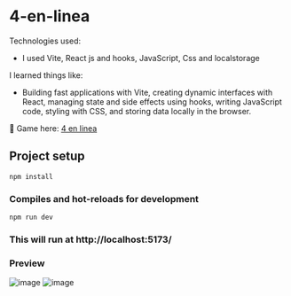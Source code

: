 # 4-en-linea

Technologies used:
- I used Vite, React js and hooks, JavaScript, Css and localstorage

I learned things like:
- Building fast applications with Vite, creating dynamic interfaces with React, managing state and side effects using hooks, writing JavaScript code, styling with CSS, and storing data locally in the browser.

📍 Game here: [4 en linea](https://juego4enlinea.netlify.app/)


## Project setup
```
npm install
```

### Compiles and hot-reloads for development
```
npm run dev
```

### This will run at http://localhost:5173/

### Preview

![image](https://github.com/JanoM2/4-en-linea/assets/78227130/0349369b-0f8a-4c52-b065-88486953e8ac)
![image](https://github.com/JanoM2/4-en-linea/assets/78227130/1b3d9d38-90c5-47c0-bec7-d77be343cd20)
